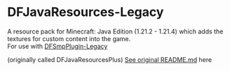 # DFJavaResources-Legacy
A resource pack for Minecraft: Java Edition (1.21.2 - 1.21.4) which adds the textures for custom content into the game.  
For use with [DFSmpPlugin-Legacy](https://github.com/df-mcserver/DFSmpPlugin-Legacy)

(originally called DFJavaResourcesPlus)
[See original README.md](./README-old.md) here